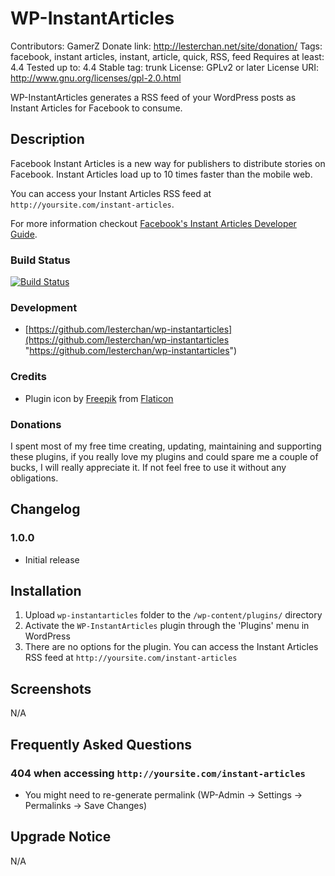 # WP-InstantArticles
Contributors: GamerZ
Donate link: http://lesterchan.net/site/donation/
Tags: facebook, instant articles, instant, article, quick, RSS, feed
Requires at least: 4.4
Tested up to: 4.4
Stable tag: trunk
License: GPLv2 or later
License URI: http://www.gnu.org/licenses/gpl-2.0.html

WP-InstantArticles generates a RSS feed of your WordPress posts as Instant Articles for Facebook to consume.

## Description
Facebook Instant Articles is a new way for publishers to distribute stories on Facebook. Instant Articles load up to 10 times faster than the mobile web.

You can access your Instant Articles RSS feed at `http://yoursite.com/instant-articles`.

For more information checkout [Facebook's Instant Articles Developer Guide](https://developers.facebook.com/docs/instant-articles).

### Build Status
[![Build Status](https://travis-ci.org/lesterchan/wp-instantarticles.svg?branch=master)](https://travis-ci.org/lesterchan/wp-instantarticles)

### Development
* [https://github.com/lesterchan/wp-instantarticles](https://github.com/lesterchan/wp-instantarticles "https://github.com/lesterchan/wp-instantarticles")

### Credits
* Plugin icon by [Freepik](http://www.freepik.com) from [Flaticon](http://www.flaticon.com)

### Donations
I spent most of my free time creating, updating, maintaining and supporting these plugins, if you really love my plugins and could spare me a couple of bucks, I will really appreciate it. If not feel free to use it without any obligations.

## Changelog
### 1.0.0
* Initial release

## Installation
1. Upload `wp-instantarticles` folder to the `/wp-content/plugins/` directory
2. Activate the `WP-InstantArticles` plugin through the 'Plugins' menu in WordPress
3. There are no options for the plugin. You can access the Instant Articles RSS feed at `http://yoursite.com/instant-articles`

## Screenshots
N/A

## Frequently Asked Questions
### 404 when accessing `http://yoursite.com/instant-articles`
* You might need to re-generate permalink (WP-Admin -> Settings -> Permalinks -> Save Changes)

## Upgrade Notice
N/A
